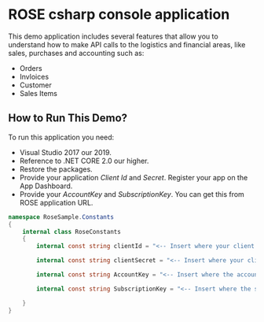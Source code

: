 # ROSE csharp console application

This demo application includes several features that allow you to understand how to make API calls to the logistics and financial areas, like sales, purchases and accounting such as:

* Orders
* Invloices 
* Customer
* Sales Items

## How to Run This Demo?

To run this application you need:

* Visual Studio 2017 our 2019.
* Reference to .NET CORE 2.0 our higher.
* Restore the packages.
* Provide your application *Client Id* and *Secret*. Register your app on the App Dashboard.
* Provide your *AccountKey* and *SubscriptionKey*. You can get this from ROSE application URL.

```csharp
namespace RoseSample.Constants
{
    internal class RoseConstants
    {
        internal const string clientId = "<-- Insert where your client id -->";

        internal const string clientSecret = "<-- Insert where your client client secret -->";

        internal const string AccountKey = "<-- Insert where the accountKey -->";

        internal const string SubscriptionKey = "<-- Insert where the subscription key -->";

    }
}
```